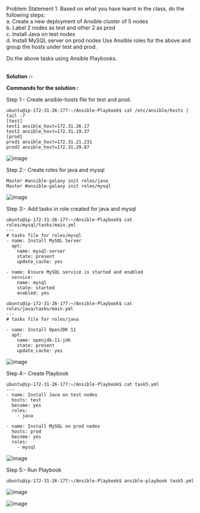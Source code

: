 Problem Statement 1. Based on what you have learnt in the class, do the following steps: <br>
a. Create a new deployment of Ansible cluster of 5 nodes  <br>
b. Label 2 nodes as test and other 2 as prod  <br>
c. Install Java on test nodes  <br>
d. Install MySQL server on prod nodes Use Ansible roles for the above and group the hosts under test and prod.  <br>

Do the above tasks using Ansible Playbooks. <br> <br>


**Solution :-**  <br>

**Commands for the solution :** <br>

Step 1:-	Create ansible-hosts file for test and prod. <br>

    ubuntu@ip-172-31-26-177:~/Ansible-Playbook$ cat /etc/ansible/hosts | tail -7
    [test]
    test1 ansible_host=172.31.26.17
    test2 ansible_host=172.31.19.37
    [prod]
    prod1 ansible_host=172.31.21.231
    prod2 ansible_host=172.31.29.87

![image](https://github.com/user-attachments/assets/b739eea2-0806-42f5-bbfa-b8d18ba8240d)

Step 2:-	Create roles for java and mysql

    Master #ansible-galaxy init roles/java
    Master #ansible-galaxy init roles/mysql

![image](https://github.com/user-attachments/assets/b9a499e5-9306-488a-9477-a11515d974d8)

Step 3:-	Add tasks in role created for java and mysql

    ubuntu@ip-172-31-26-177:~/Ansible-Playbook$ cat roles/mysql/tasks/main.yml
    ---
    # tasks file for roles/mysql
    - name: Install MySQL Server
      apt:
        name: mysql-server
        state: present
        update_cache: yes
    
    - name: Ensure MySQL service is started and enabled
      service:
        name: mysql
        state: started
        enabled: yes
    
    ubuntu@ip-172-31-26-177:~/Ansible-Playbook$ cat roles/java/tasks/main.yml
    ---
    # tasks file for roles/java

    - name: Install OpenJDK 11
      apt:
        name: openjdk-11-jdk
        state: present
        update_cache: yes
    
    
![image](https://github.com/user-attachments/assets/1dd95dc6-238b-419a-848d-d48aa5a8e772)

Step 4:-	Create Playbook

    ubuntu@ip-172-31-26-177:~/Ansible-Playbook$ cat task5.yml
    ---
    - name: Install Java on test nodes
      hosts: test
      become: yes
      roles:
        - java

    - name: Install MySQL on prod nodes
      hosts: prod
      become: yes
      roles:
        - mysql

![image](https://github.com/user-attachments/assets/3e313995-239a-449d-a635-cc3c6fb54fb4)

Step 5:-	Run Playbook

    ubuntu@ip-172-31-26-177:~/Ansible-Playbook$ ansible-playbook task5.yml

![image](https://github.com/user-attachments/assets/6093ab73-ee0e-44c1-9ea4-0ff7732af758)

![image](https://github.com/user-attachments/assets/259c1d8a-a0b6-47c9-b377-cfdd1bf44228)
